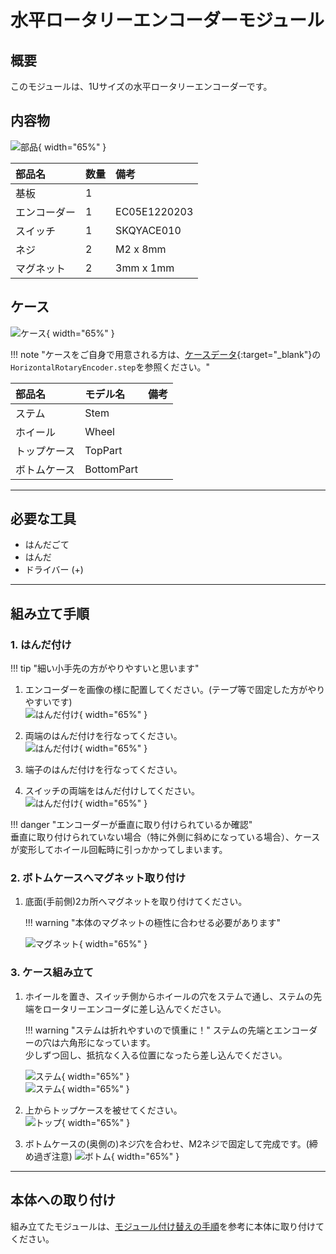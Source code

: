 # 水平ロータリーエンコーダーモジュール

## 概要

このモジュールは、1Uサイズの水平ロータリーエンコーダーです。

## 内容物
![部品](img/henc01.jpg){ width="65%" }

| 部品名 | 数量 | 備考 |
| :--- | :--- | :--- |
| 基板 | 1 | |
| エンコーダー | 1 | EC05E1220203 |
| スイッチ | 1 | SKQYACE010 |
| ネジ | 2 | M2 x 8mm |
| マグネット | 2 | 3mm x 1mm |

## ケース
![ケース](img/henc02.jpg){ width="65%" }

!!! note "ケースをご自身で用意される方は、[ケースデータ]({{three_d_data_url}}/case/modules){:target="_blank"}の`HorizontalRotaryEncoder.step`を参照ください。"

| 部品名 | モデル名 | 備考 |
| :--- | :--- | :--- |
| ステム | Stem | |
| ホイール | Wheel | |
| トップケース | TopPart | |
| ボトムケース | BottomPart | |

---

## 必要な工具

*   はんだごて
*   はんだ
*   ドライバー (+)

---

## 組み立て手順
### 1. はんだ付け
!!! tip "細い小手先の方がやりやすいと思います"
1. エンコーダーを画像の様に配置してください。(テープ等で固定した方がやりやすいです)  
    ![はんだ付け](img/henc-build01-01.jpeg){ width="65%" }
   
2. 両端のはんだ付けを行なってください。  
    ![はんだ付け](img/henc-build01-02.jpg){ width="65%" }
   
3. 端子のはんだ付けを行なってください。  
4. スイッチの両端をはんだ付けしてください。  
    ![はんだ付け](img/henc-build01-03.jpeg){ width="65%" }

!!! danger "エンコーダーが垂直に取り付けられているか確認"  
    垂直に取り付けられていない場合（特に外側に斜めになっている場合）、ケースが変形してホイール回転時に引っかかってしまいます。

### 2. ボトムケースへマグネット取り付け
1. 底面(手前側)2カ所へマグネットを取り付けてください。
   
    !!! warning "本体のマグネットの極性に合わせる必要があります"  

    ![マグネット](img/henc-build02-01.jpeg){ width="65%" }

### 3. ケース組み立て
1. ホイールを置き、スイッチ側からホイールの穴をステムで通し、ステムの先端をロータリーエンコーダに差し込んでください。  
   
    !!! warning "ステムは折れやすいので慎重に！"
        ステムの先端とエンコーダーの穴は六角形になっています。  
        少しずつ回し、抵抗なく入る位置になったら差し込んでください。

    ![ステム](img/henc-build03-01.jpeg){ width="65%" }  
    ![ステム](img/henc-build03-01_2.jpeg){ width="65%" }

2. 上からトップケースを被せてください。  
    ![トップ](img/henc-build03-02.jpeg){ width="65%" }
   
3. ボトムケースの(奥側の)ネジ穴を合わせ、M2ネジで固定して完成です。(締め過ぎ注意)
    ![ボトム](img/henc-build03-03.jpeg){ width="65%" }

---

## 本体への取り付け
組み立てたモジュールは、[モジュール付け替えの手順](../../how2.md#モジュール付け替え)を参考に本体に取り付けてください。
